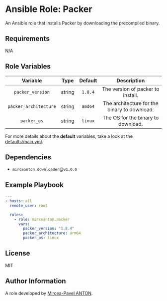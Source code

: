 Ansible Role: Packer
=======================

An Ansible role that installs Packer by downloading the precompiled binary.

Requirements
------------

N/A

Role Variables
--------------

|       Variable        |  Type  | Default |                 Description                  |
| :-------------------: | :----: | :-----: | :------------------------------------------: |
|   `packer_version`    | string | `1.8.4` |      The version of packer to install.       |
| `packer_architecture` | string | `amd64` | The architecture for the binary to download. |
|      `packer_os`      | string | `linux` |      The OS for the binary to download.      |

For more details about the **default** variables, take a look at the [defaults/main.yml](defaults/main.yml).

Dependencies
------------

- `mirceanton.downloader`@`v1.0.0`

Example Playbook
----------------

``` yml
---
- hosts: all
  remote_user: root

  roles:
    - role: mirceanton.packer
      vars:
        packer_version: "1.8.4"
        packer_architecture: arm64
        packer_os: linux
```

License
-------

MIT

Author Information
------------------

A role developed by [Mircea-Pavel ANTON](https://www.mirceanton.com).
